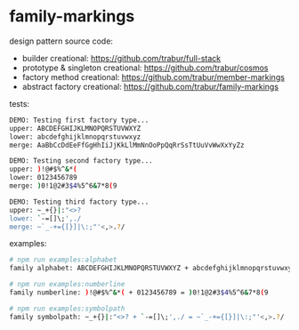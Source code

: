 family-markings
========
design pattern source code:
- builder creational: https://github.com/trabur/full-stack
- prototype & singleton creational: https://github.com/trabur/cosmos
- factory method creational: https://github.com/trabur/member-markings
- abstract factory creational: https://github.com/trabur/family-markings

tests:
```bash
DEMO: Testing first factory type...
upper: ABCDEFGHIJKLMNOPQRSTUVWXYZ
lower: abcdefghijklmnopqrstuvwxyz
merge: AaBbCcDdEeFfGgHhIiJjKkLlMmNnOoPpQqRrSsTtUuVvWwXxYyZz

DEMO: Testing second factory type...
upper: )!@#$%^&*(
lower: 0123456789
merge: )0!1@2#3$4%5^6&7*8(9

DEMO: Testing third factory type...
upper: ~_+{}|:"<>?
lower: `-=[]\;',./
merge: ~`_-+={[}]|\:;"'<,>.?/
```

examples:
```bash
# npm run examples:alphabet
family alphabet: ABCDEFGHIJKLMNOPQRSTUVWXYZ + abcdefghijklmnopqrstuvwxyz = AaBbCcDdEeFfGgHhIiJjKkLlMmNnOoPpQqRrSsTtUuVvWwXxYyZz
```

```bash
# npm run examples:numberline
family numberline: )!@#$%^&*( + 0123456789 = )0!1@2#3$4%5^6&7*8(9
```

```bash
# npm run examples:symbolpath
family symbolpath: ~_+{}|:"<>? + `-=[]\;',./ = ~`_-+={[}]|\:;"'<,>.?/
```